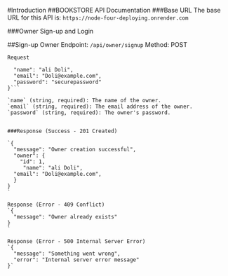 #Introduction
##BOOKSTORE API Documentation
###Base URL 
The base URL for this API is: `https://node-four-deploying.onrender.com`


###Owner Sign-up and Login

##Sign-up Owner
Endpoint: `/api/owner/signup`
Method: POST

`Request`
```{
  "name": "ali Doli",
  "email": "Doli@example.com",
  "password": "securepassword"
}```

`name` (string, required): The name of the owner.
`email` (string, required): The email address of the owner.
`password` (string, required): The owner's password.


###Response (Success - 201 Created)

`{
  "message": "Owner creation successful",
  "owner": {
    "id": 1,
     "name": "ali Doli",
  "email": "Doli@example.com",
  }
}
`

Response (Error - 409 Conflict)
`{
  "message": "Owner already exists"
}
`

Response (Error - 500 Internal Server Error)
`{
  "message": "Something went wrong",
  "error": "Internal server error message"
}`
